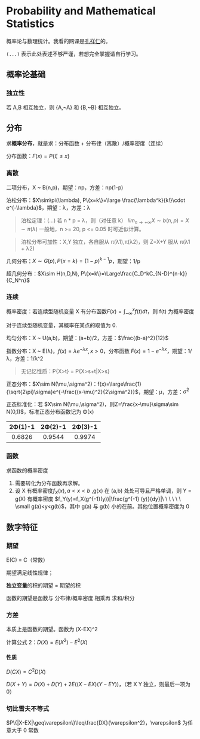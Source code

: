 # Probability and Mathematical Statistics
概率论与数理统计。我看的网课是[孔祥仁](https://space.bilibili.com/453967238)的。

`(...)` 表示此处表述不够严谨，若想完全掌握请自行学习。
## 概率论基础
### 独立性
若 A,B 相互独立，则 {A,~A} 和 {B,~B} 相互独立。
## 分布
求**概率分布**，就是求：分布函数 + 分布律（离散）/概率密度（连续）

分布函数：<span v-pre>$F(x)=P\{\xi\leq x\}$</span>
### 离散
二项分布，X ~ B(n,p)，期望：np，方差：np(1-p)

泊松分布：<span v-pre>$X\sim\pi(\lambda), P\{x=k\}=\large \frac{\lambda^k}{k!}\cdot e^{-\lambda}$</span>，期望：λ，方差：λ

> 泊松定理：(...) 若 n * p = λ，则（对任意 k） <span v-pre>$lim_{n\to+\infty}X\sim b(n,p)=X\sim\pi(\lambda)$</span> 一般地，n >= 20, p <= 0.05 时可近似计算。

> 泊松分布可加性：X,Y 独立，各自服从 π(λ1),π(λ2)，则 Z=X+Y 服从 π(λ1 + λ2)

几何分布：<span v-pre>$X\sim G(p), P\{x=k\}=(1-p)^{k-1}p$</span>，期望：1/p

超几何分布：<span v-pre>$X\sim H(n,D,N), P\{x=k\}=\Large\frac{C_D^kC_{N-D}^{n-k}}{C_N^n}$</span>

### 连续
概率密度：若连续型随机变量 X 有分布函数<span v-pre>$F(x)=\int_{-\infty}^xf(t)dt$</span>，则 f(t) 为概率密度

对于连续型随机变量，其概率在某点的取值为 0.

均匀分布：X ~ U(a,b)，期望：(a+b)/2，方差：<span v-pre>$\frac{(b-a)^2}{12}$</span>

指数分布：X ~ E(λ)，<span v-pre>$f(x)=\lambda e^{-\lambda x},x>0$</span>，分布函数 <span v-pre>$F(x)=1-e^{-\lambda x}$</span>，期望：1/λ，方差：1/λ^2

> 无记忆性质：P{X>t} = P{X>s+t|X>s}

正态分布：<span v-pre>$X\sim N(\mu,\sigma^2)：f(x)=\large\frac{1}{\sqrt{2\pi}\sigma}e^{-\frac{(x-\mu)^2}{2\sigma^2}}$</span>，期望：μ，方差：<span v-pre>$\sigma^2$</span>

正态标准化：若 <span v-pre>$X\sim N(\mu,\sigma^2)，则Z=\frac{x-\mu}\sigma\sim N(0,1)$</span>，标准正态分布函数记为 Φ(x)

|2Φ(1)-1|2Φ(2)-1|2Φ(3)-1|
| :-: | :-: | :-: |
|0.6826|0.9544|0.9974|

### 函数
求函数的概率密度
1. 需要转化为分布函数再求解。
2. 设 X 有概率密度<span v-pre>$f_X(x),a<x<b$</span> ,g(x) 在 (a,b) 处处可导且严格单调，则 Y = g(X) 有概率密度 <span v-pre>$f_Y(y)=f_X(g^{-1}(y))|\frac{g^{-1} (y)}{dy}|\ \ \ \ \ \ \small g(a)<y<g(b)$</span>，其中 g(a) 与 g(b) 小的在前。其他位置概率密度为 0
## 数字特征
### 期望
E(C) = C（常数）

期望满足线性规律；

**独立变量**的积的期望 = 期望的积

函数的期望是函数与 分布律/概率密度 相乘再 求和/积分
### 方差
本质上是函数的期望。函数为 (X-EX)^2

计算公式 2：<span v-pre>$D(X)=E(X^2)-E^2(X)$</span>
#### 性质
<span v-pre>$D(CX)=C^2D(X)$</span>

<span v-pre>$D(X+Y)=D(X)+D(Y)+2E((X-EX)(Y-EY))$</span>，（若 X Y 独立，则最后一项为 0）

### 切比雪夫不等式
<span v-pre>$P\{|X-EX|\geq\varepsilon\}\leq\frac{DX}{\varepsilon^2}，\varepsilon$</span> 为任意大于 0 常数